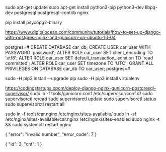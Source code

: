 sudo apt-get update
sudo apt-get install python3-pip python3-dev libpq-dev postgresql postgresql-contrib nginx

pip install psycopg2-binary

https://www.digitalocean.com/community/tutorials/how-to-set-up-django-with-postgres-nginx-and-gunicorn-on-ubuntu-16-04

postgres=# 
CREATE DATABASE car_db;
CREATE USER car_user WITH PASSWORD 'password';
ALTER ROLE car_user SET client_encoding TO 'utf8';
ALTER ROLE car_user SET default_transaction_isolation TO 'read committed';
ALTER ROLE car_user SET timezone TO 'UTC';
GRANT ALL PRIVILEGES ON DATABASE car_db TO car_user;
postgres=# 


sudo -H pip3 install --upgrade pip
sudo -H pip3 install virtualenv




https://codingstartups.cpom/deploy-django-nginx-gunicorn-postgresql-supervisor/
sudo ln -f tools/gunicorn.conf /etc/supervisor/conf.d/
sudo supervisorctl reread 
sudo supervisorctl update
sudo supervisorctl status
sudo supervisorctl restart all



sudo ln -f tools/car.nginx /etc/nginx/sites-available/
sudo ln -sf /etc/nginx/sites-available/car.nginx /etc/nginx/sites-enabled
sudo nginx -t && sudo systemctl restart nginx


{
"error": "invalid number",
"error_code": 7
}

{
"id": 3,
"cnt": 1
}